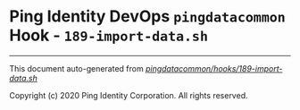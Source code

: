 
# Ping Identity DevOps `pingdatacommon` Hook - `189-import-data.sh`

---
This document auto-generated from _[pingdatacommon/hooks/189-import-data.sh](https://github.com/pingidentity/pingidentity-docker-builds/blob/master/pingdatacommon/hooks/189-import-data.sh)_

Copyright (c)  2020 Ping Identity Corporation. All rights reserved.
